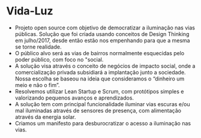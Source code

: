 # Vida-Luz

* Projeto open source com objetivo de democratizar a iluminação nas vias públicas. Solução que foi criada usando conceitos de Design Thinking em julho/2017, desde então estão nos empenhando para que a mesma se torne realidade.
* O público alvo será as vias de bairros normalmente esquecidas pelo poder público, com foco no "social.
* A solução visa através o conceito de negócios de impacto social, onde a comercialização privada subsidiará a implantação junto a sociedade. Nossa escolha se baseou na ideia que consideramos o “dinheiro um meio e não o fim”.
* Resolvemos utilizar Lean Startup e Scrum, com protótipos simples e valorizando pequenos avanços e aprendizados.
* A solução tem com principal funcionalidade iluminar vias escuras e/ou mal iluminadas através de sensores de presença, com alimentação através da energia solar.
* Criamos um manifesto para desburocratizar o acesso a iluminação nas vias.
